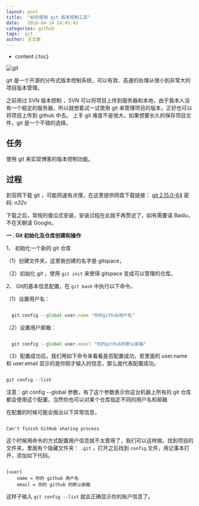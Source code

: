 ```yaml
---
layout: post
title:  "如何使用 git 版本控制工具"
date:   2018-04-14 14:45:43
categories: github
tags:  git
author: 王文章
---
```


* content
{:toc}

![git](https://i.loli.net/2018/04/21/5ada951a15606.png)

git 是一个开源的分布式版本控制系统，可以有效、高速的处理从很小到非常大的项目版本管理。

之前用过 SVN 版本控制 ，SVN 可以将项目上传到服务器和本地，由于我本人没有一个稳定的服务器，所以就想着试一试使用 git 来管理项目的版本，正好也可以将项目上传到 github 中去。
上手 git 难度不是很大，如果想要长久的保存项目文件，git 是一个不错的选择。


## 任务

使用 git 来实现博客的版本控制功能。

## 过程

到官网下载 git ，可能网速有点慢，在这里提供网盘下载链接：
[git 2.15.0-64](https://pan.baidu.com/s/12GTlD5Sd3rmDx_PSQb-7-w) 密码: *n32v*

下载之后，常规的傻瓜式安装，安装过程在此就不再赘述了，如有需要请 Baidu，不在天朝请 Google。

**一 . Git 初始化及仓库创建和操作**

1、 初始化一个新的 git 仓库


  （1）创建文件夹，这里我创建的名字是 gitspace，

  （2）初始化 git ，使用 `git init` 来使得 gitspace 变成可以管理的仓库。

2、 Git的基本信息配置，在 `git bash` 中执行以下命令。

  （1）设置用户名：

```js

  git config --global user.name "你的github用户名"

```

  （2）设置用户邮箱：

```js

  git config --global user.email "你的github的默认邮箱"

```




  （3）配置成功后，我们用如下命令来看看是否配置成功，若里面的 user.name 和 user.email 显示的是你刚才输入的信息，那么就代表配置成功。

```js

git config --list

```

  注意：git config --global 参数，有了这个参数表示你这台机器上所有的 git 仓库都会使用这个配置，当然你也可以对某个仓库指定不同的用户名和邮箱

在配置的时候可能会报出以下异常信息，

```

Can't finish GitHub sharing process

```

这个时候用命令的方式配置用户信息就不太管用了，我们可以这样做。找到项目的文件夹，里面有个隐藏文件夹： `.git` ，打开之后找到 `config` 文件，用记事本打开，添加如下代码。

```

[user]
    name = 你的 github 用户名
    email = 你的 github 的默认邮箱

```

这样子输入 `git config --list` 就会正确显示你的账户信息了。






